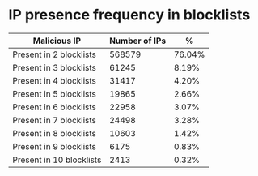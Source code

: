 # IP presence frequency in blocklists
| Malicious IP | Number of IPs | % |
|----|----|----|
| Present in 2 blocklists | 568579 | 76.04% |
| Present in 3 blocklists | 61245 | 8.19% |
| Present in 4 blocklists | 31417 | 4.20% |
| Present in 5 blocklists | 19865 | 2.66% |
| Present in 6 blocklists | 22958 | 3.07% |
| Present in 7 blocklists | 24498 | 3.28% |
| Present in 8 blocklists | 10603 | 1.42% |
| Present in 9 blocklists | 6175 | 0.83% |
| Present in 10 blocklists | 2413 | 0.32% |
